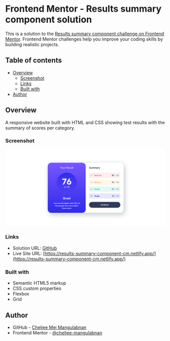 # Frontend Mentor - Results summary component solution

This is a solution to the [Results summary component challenge on Frontend Mentor](https://www.frontendmentor.io/challenges/results-summary-component-CE_K6s0maV). Frontend Mentor challenges help you improve your coding skills by building realistic projects.

## Table of contents

- [Overview](#overview)
  - [Screenshot](#screenshot)
  - [Links](#links)
  - [Built with](#built-with)
- [Author](#author)

## Overview

A responsive website built with HTML and CSS showing test results with the summary of scores per category.

### Screenshot

![Screenshot](assets/images/screenshot.png)

### Links

- Solution URL: [GitHub](https://github.com/cheljee-mangulabnan/results-summary-component)
- Live Site URL: [https://results-summary-component-cm.netlify.app/](https://results-summary-component-cm.netlify.app/)

### Built with

- Semantic HTML5 markup
- CSS custom properties
- Flexbox
- Grid

## Author

- GitHub - [Cheljee Mei Mangulabnan](https://github.com/cheljee-mangulabnan)
- Frontend Mentor - [@cheljee-mangulabnan](https://www.frontendmentor.io/profile/cheljee-mangulabnan)
